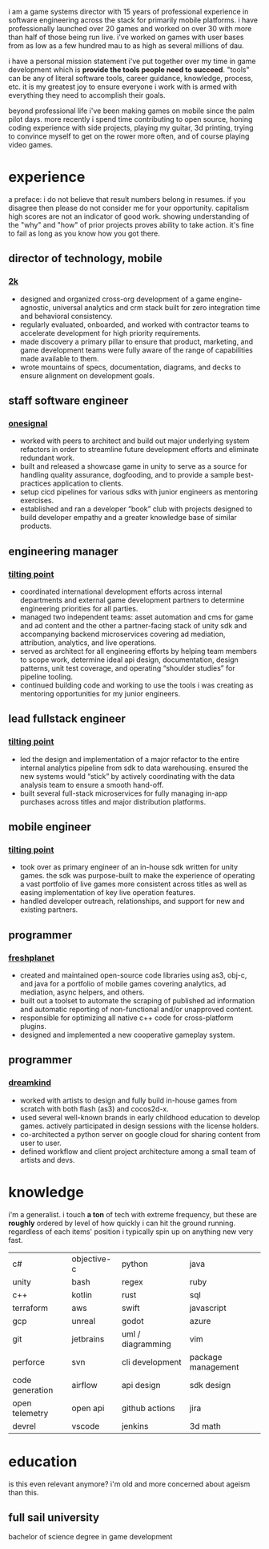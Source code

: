 i am a game systems director with 15 years of professional experience in software engineering across the stack for
primarily mobile platforms. i have professionally launched over 20 games and worked on over 30 with more than half of
those being run live. i've worked on games with user bases from as low as a few hundred mau to as high as several
millions of dau.

i have a personal mission statement i've put together over my time in game development which is **provide the tools
people need to succeed**. "tools" can be any of literal software tools, career guidance, knowledge, process, etc. it is
my greatest joy to ensure everyone i work with is armed with everything they need to accomplish their goals.

beyond professional life i've been making games on mobile since the palm pilot days. more recently i spend time
contributing to open source, honing coding experience with side projects, playing my guitar, 3d printing, trying to
convince myself to get on the rower more often, and of course playing video games.

# experience

a preface: i do not believe that result numbers belong in resumes. if you disagree then please do not consider me for
your opportunity. capitalism high scores are not an indicator of good work. showing understanding of the "why" and "how"
of prior projects proves ability to take action. it's fine to fail as long as you know how you got there.

## director of technology, mobile

### [2k]

- designed and organized cross-org development of a game engine-agnostic, universal analytics and crm stack built for
  zero integration time and behavioral consistency.
- regularly evaluated, onboarded, and worked with contractor teams to accelerate development for high priority
  requirements.
- made discovery a primary pillar to ensure that product, marketing, and game development teams were fully aware of the
  range of capabilities made available to them.
- wrote mountains of specs, documentation, diagrams, and decks to ensure alignment on development goals.

## staff software engineer

### [onesignal]

- worked with peers to architect and build out major underlying system refactors in order to streamline future
  development efforts and eliminate redundant work.
- built and released a showcase game in unity to serve as a source for handling quality assurance, dogfooding, and to
  provide a sample best-practices application to clients.
- setup cicd pipelines for various sdks with junior engineers as mentoring exercises.
- established and ran a developer “book” club with projects designed to build developer empathy and a greater knowledge
  base of similar products.

## engineering manager

### [tilting point]

- coordinated international development efforts across internal departments and external game development partners to
  determine engineering priorities for all parties.
- managed two independent teams: asset automation and cms for game and ad content and the other a partner-facing stack
  of unity sdk and accompanying backend microservices covering ad mediation, attribution, analytics, and live
  operations.
- served as architect for all engineering efforts by helping team members to scope work, determine ideal api design,
  documentation, design patterns, unit test coverage, and operating “shoulder studies” for pipeline tooling.
- continued building code and working to use the tools i was creating as mentoring opportunities for my junior
  engineers.

## lead fullstack engineer

### [tilting point]

- led the design and implementation of a major refactor to the entire internal analytics pipeline from sdk to data
  warehousing. ensured the new systems would “stick” by actively coordinating with the data analysis team to ensure a
  smooth hand-off.
- built several full-stack microservices for fully managing in-app purchases across titles and major distribution
  platforms.

## mobile engineer

### [tilting point]

- took over as primary engineer of an in-house sdk written for unity games. the sdk was
  purpose-built to make the experience of operating a vast portfolio of live games more
  consistent across titles as well as easing implementation of key live operation features.
- handled developer outreach, relationships, and support for new and existing partners.

## programmer

### [freshplanet]

- created and maintained open-source code libraries using as3, obj-c, and java for a
  portfolio of mobile games covering analytics, ad mediation, async helpers, and others.
- built out a toolset to automate the scraping of published ad information and automatic
  reporting of non-functional and/or unapproved content.
- responsible for optimizing all native c++ code for cross-platform plugins.
- designed and implemented a new cooperative gameplay system.

## programmer

### [dreamkind]

- worked with artists to design and fully build in-house games from scratch with both flash
  (as3) and cocos2d-x.
- used several well-known brands in early childhood education to develop games. actively
  participated in design sessions with the license holders.
- co-architected a python server on google cloud for sharing content from user to user.
- defined workflow and client project architecture among a small team of artists and devs.

# knowledge

i'm a generalist. i touch **a ton** of tech with extreme frequency, but these are **roughly** ordered by level of how
quickly i can hit the ground running. regardless of each items' position i typically spin up on anything new very fast.

|                 |             |                   |                    |
|:----------------|:------------|:------------------|--------------------|
| c#              | objective-c | python            | java               |
| unity           | bash        | regex             | ruby               |
| c++             | kotlin      | rust              | sql                |
| terraform       | aws         | swift             | javascript         |
| gcp             | unreal      | godot             | azure              |
| git             | jetbrains   | uml / diagramming | vim                |
| perforce        | svn         | cli development   | package management |
| code generation | airflow     | api design        | sdk design         |
| open telemetry  | open api    | github actions    | jira               |
| devrel          | vscode      | jenkins           | 3d math            |

# education

is this even relevant anymore? i'm old and more concerned about ageism than this.

## full sail university

bachelor of science degree in game development


[2k]: https://www.2k.com/

[onesignal]: https://onesignal.com/

[tilting point]: https://www.tiltingpoint.com/

[freshplanet]: https://www.freshplanet.com/

[dreamkind]: https://www.linkedin.com/company/dreamkind/about/
